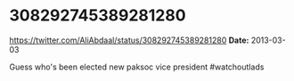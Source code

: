 # 308292745389281280
https://twitter.com/AliAbdaal/status/308292745389281280
**Date:** 2013-03-03

Guess who's been elected new paksoc vice president #watchoutlads
